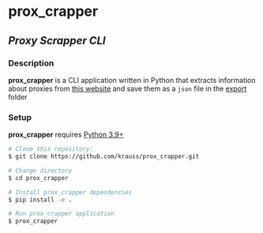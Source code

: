 # prox_crapper

## _Proxy Scrapper CLI_ 

### Description

**prox_crapper** is a CLI application written in Python that extracts information about proxies from [this website](http://www.freeproxylists.net) and save them as a `json` file in the [export](export/) folder

### Setup

**prox_crapper** requires [Python 3.9+](https://www.python.org/downloads/)

```sh
# Clone this repository:
$ git clone https://github.com/krauss/prox_crapper.git

# Change directory
$ cd prox_crapper

# Install prox_crapper dependencies
$ pip install -e .

# Run prox_crapper application
$ prox_crapper
```